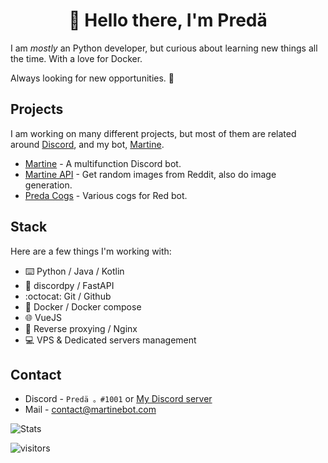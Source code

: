 <h1 align="center">👋 Hello there, I'm Predä</h1>

I am _mostly_ an Python developer, but curious about learning new things all the time. With a love for Docker.

Always looking for new opportunities. 👀

## Projects

I am working on many different projects, but most of them are related around [Discord](https://discord.com), and my bot, [Martine](https://martinebot.com).

- [Martine](https://martinebot.com) - A multifunction Discord bot.
- [Martine API](https://api.martinebot.com) - Get random images from Reddit, also do image generation.
- [Preda Cogs](https://github.com/PredaaA/predacogs) - Various cogs for Red bot.

## Stack

Here are a few things I'm working with:

- ⌨️ Python / Java / Kotlin
- 🐍 discordpy / FastAPI
- :octocat: Git / Github
- 🐳 Docker / Docker compose
- 🌐 VueJS
- 📡 Reverse proxying / Nginx
- 💻 VPS & Dedicated servers management

## Contact

- Discord - `Predä 。#1001` or [My Discord server](https://discord.gg/R6puN8Z)
- Mail - contact@martinebot.com

![Stats](https://github-readme-stats.vercel.app/api?username=PredaaA&show_icons=true&count_private=true&theme=synthwave)

![visitors](https://visitor-badge.glitch.me/badge?page_id=PredaaA/PredaaA)
